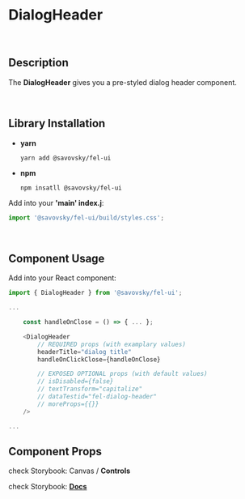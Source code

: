 # DialogHeader

&nbsp;

## Description

The **DialogHeader** gives you a pre-styled dialog header component.

&nbsp;

## Library Installation

- **yarn**

    `yarn add @savovsky/fel-ui`

- **npm**

    `npm insatll @savovsky/fel-ui`

Add into your **'main' index.j**:

```javascript
import '@savovsky/fel-ui/build/styles.css';
```

&nbsp;

## Component Usage

Add into your React component:

```javascript
import { DialogHeader } from '@savovsky/fel-ui';

...

    const handleOnClose = () => { ... };

    <DialogHeader
        // REQUIRED props (with examplary values)
        headerTitle="dialog title"
        handleOnClickClose={handleOnClose}

        // EXPOSED OPTIONAL props (with default values)
        // isDisabled={false}
        // textTransform="capitalize"
        // dataTestid="fel-dialog-header"
        // moreProps={{}}
    />

...
```

## Component Props

check Storybook: Canvas / **Controls**

check Storybook: [**Docs**](https://www.savovsky.com/fel/?path=/docs/ui-dialogs-dialogheader--default)

&nbsp;
